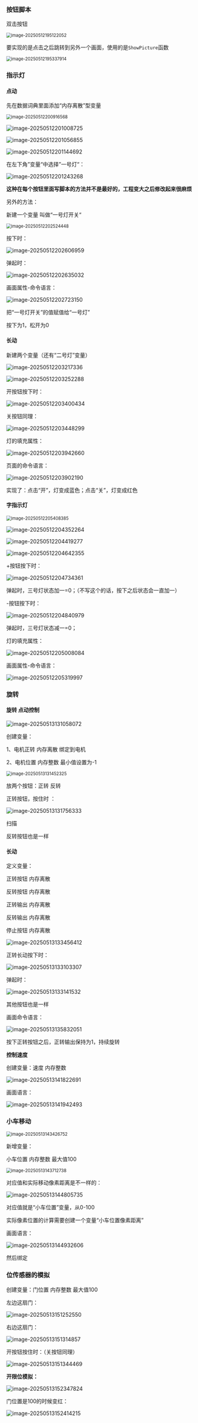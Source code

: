 ### 按钮脚本

双击按钮

<img src="assets/image-20250512195122052.png" alt="image-20250512195122052" style="zoom:80%;" />

要实现的是点击之后跳转到另外一个画面，使用的是`ShowPicture`函数

<img src="assets/image-20250512195337914.png" alt="image-20250512195337914" style="zoom:80%;" />



### 指示灯

#### 点动

先在数据词典里面添加“内存离散”型变量

<img src="assets/image-20250512200916568.png" alt="image-20250512200916568" style="zoom:80%;" />

![image-20250512201008725](assets/image-20250512201008725.png)

![image-20250512201056855](assets/image-20250512201056855.png)

![image-20250512201144692](assets/image-20250512201144692.png)

在左下角”变量“中选择”一号灯“：

![image-20250512201243268](assets/image-20250512201243268.png)

**这种在每个按钮里面写脚本的方法并不是最好的，工程变大之后修改起来很麻烦**

另外的方法：

新建一个变量 叫做“一号灯开关“

<img src="assets/image-20250512202524448.png" alt="image-20250512202524448" style="zoom:80%;" />

按下时：

![image-20250512202606959](assets/image-20250512202606959.png)

弹起时：

![image-20250512202635032](assets/image-20250512202635032.png)

画面属性-命令语言：

![image-20250512202723150](assets/image-20250512202723150.png)

把“一号灯开关”的值赋值给“一号灯”

按下为1，松开为0



#### 长动

新建两个变量（还有“二号灯”变量）

![image-20250512203217336](assets/image-20250512203217336.png)

![image-20250512203252288](assets/image-20250512203252288.png)

开按钮按下时：

![image-20250512203400434](assets/image-20250512203400434.png)

关按钮同理：

![image-20250512203448299](assets/image-20250512203448299.png)



灯的填充属性：

![image-20250512203942660](assets/image-20250512203942660.png)



页面的命令语言：

![image-20250512203902190](assets/image-20250512203902190.png)

实现了：点击“开”，灯变成蓝色；点击“关”，灯变成红色



#### 字指示灯

<img src="assets/image-20250512205408385.png" alt="image-20250512205408385" style="zoom:80%;" />

![image-20250512204352264](assets/image-20250512204352264.png)

![image-20250512204419277](assets/image-20250512204419277.png)

![image-20250512204642355](assets/image-20250512204642355.png)

+按钮按下时：

![image-20250512204734361](assets/image-20250512204734361.png)

弹起时，三号灯状态加一=0；（不写这个的话，按下之后状态会一直加一）

-按钮按下时：

![image-20250512204840979](assets/image-20250512204840979.png)

弹起时，三号灯状态减一=0；

灯的填充属性：



![image-20250512205008084](assets/image-20250512205008084.png)

画面属性-命令语言：

![image-20250512205319997](assets/image-20250512205319997.png)



### 旋转

#### 旋转 点动控制

![image-20250513131058072](assets/image-20250513131058072.png)

创建变量：

1、电机正转 内存离散 绑定到电机

2、电机位置 内存整数 最小值设置为-1



<img src="assets/image-20250513131452325.png" alt="image-20250513131452325" style="zoom: 80%;" />

放两个按钮：正转 反转

正转按钮，按住时 ：

![image-20250513131756333](assets/image-20250513131756333.png)

扫描

反转按钮也是一样



#### 长动

定义变量：

正转按钮 内存离散

反转按钮 内存离散

正转输出 内存离散

反转输出 内存离散

停止按钮 内存离散



![image-20250513133456412](assets/image-20250513133456412.png)

正转长动按下时：

![image-20250513133103307](assets/image-20250513133103307.png)

弹起时：

![image-20250513133141532](assets/image-20250513133141532.png)

其他按钮也是一样

画面命令语言：

![image-20250513135832051](assets/image-20250513135832051.png)

按下正转按钮之后，正转输出保持为1，持续旋转

**控制速度**

创建变量：速度 内存整数

![image-20250513141822691](assets/image-20250513141822691.png)

画面语言：

![image-20250513141942493](assets/image-20250513141942493.png)

### 小车移动

<img src="assets/image-20250513143426752.png" alt="image-20250513143426752" style="zoom:80%;" />

新增变量：

小车位置 内存整数 最大值100

<img src="assets/image-20250513143712738.png" alt="image-20250513143712738" style="zoom:80%;" />



对应值和实际移动像素距离是不一样的：

![image-20250513144805735](assets/image-20250513144805735.png)

对应值就是“小车位置”变量，从0-100

实际像素位置的计算需要创建一个变量“小车位置像素距离”

画面语言：

![image-20250513144932606](assets/image-20250513144932606.png)

然后绑定





### 位传感器的模拟

创建变量：门位置 内存整数 最大值100

左边这扇门：

![image-20250513151252550](assets/image-20250513151252550.png)

右边这扇门：

![image-20250513151314857](assets/image-20250513151314857.png)

开按钮按住时：（关按钮同理）

![image-20250513151344469](assets/image-20250513151344469.png)

**开限位模拟：**

![image-20250513152347824](assets/image-20250513152347824.png)

门位置是100的时候变红：

![image-20250513152414215](assets/image-20250513152414215.png)



### 

